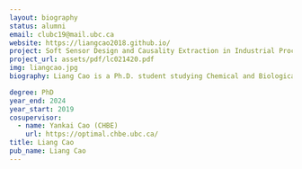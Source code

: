 ```yaml
---
layout: biography
status: alumni
email: clubc19@mail.ubc.ca
website: https://liangcao2018.github.io/
project: Soft Sensor Design and Causality Extraction in Industrial Processes
project_url: assets/pdf/lc021420.pdf
img: liangcao.jpg
biography: Liang Cao is a Ph.D. student studying Chemical and Biological Engineering (CHBE) at UBC. He received his BASc and MASc in Automation/Control Engineering from Beijing University of Chemical and Technology in China. He also is a joint master student at the University of Duisburg-Essen (Germany) and a research assistant at Tsinghua University (China).  His current Ph.D. research interests focus on applying machine learning techniques to historical refinery process data to build inferential sensors, extract causality, and mine sequence patterns.

degree: PhD
year_end: 2024
year_start: 2019
cosupervisor: 
  - name: Yankai Cao (CHBE)
    url: https://optimal.chbe.ubc.ca/
title: Liang Cao
pub_name: Liang Cao
---
```

